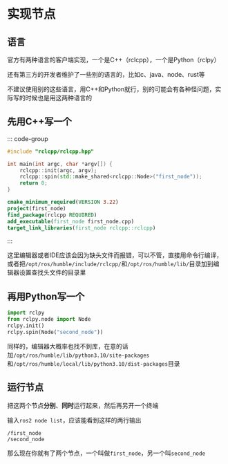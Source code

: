 # 实现节点
## 语言
官方有两种语言的客户端实现，一个是C++（rclcpp），一个是Python（rclpy）

还有第三方的开发者维护了一些别的语言的，比如c、java、node、rust等

不建议使用别的这些语言，用C++和Python就行，别的可能会有各种怪问题，实际写的时候也是用这两种语言的

## 先用C++写一个
::: code-group
``` cpp [first-node.cpp] {4-5}
#include "rclcpp/rclcpp.hpp"

int main(int argc, char *argv[]) {
    rclcpp::init(argc, argv);
    rclcpp::spin(std::make_shared<rclcpp::Node>("first_node"));
    return 0;
}
```
``` cmake [CMakeLists.txt] {3,5}
cmake_minimum_required(VERSION 3.22)
project(first_node)
find_package(rclcpp REQUIRED)
add_executable(first_node first_node.cpp)
target_link_libraries(first_node rclcpp::rclcpp)
```
:::

这里编辑器或者IDE应该会因为缺头文件而报错，可以不管，直接用命令行编译，或者把`/opt/ros/humble/include/rclcpp/`和`/opt/ros/humble/lib/`目录加到编辑器设置查找头文件的目录里

## 再用Python写一个
``` python {3-4}
import rclpy
from rclpy.node import Node
rclpy.init()
rclpy.spin(Node("second_node"))
```

同样的，编辑器大概率也找不到库，在意的话加`/opt/ros/humble/lib/python3.10/site-packages`和`/opt/ros/humble/local/lib/python3.10/dist-packages`目录

## 运行节点
把这两个节点**分别**、**同时**运行起来，然后再另开一个终端

输入`ros2 node list`，应该能看到这样的两行输出

```
/first_node
/second_node
```

那么现在你就有了两个节点，一个叫做`first_node`，另一个叫`second_node`
